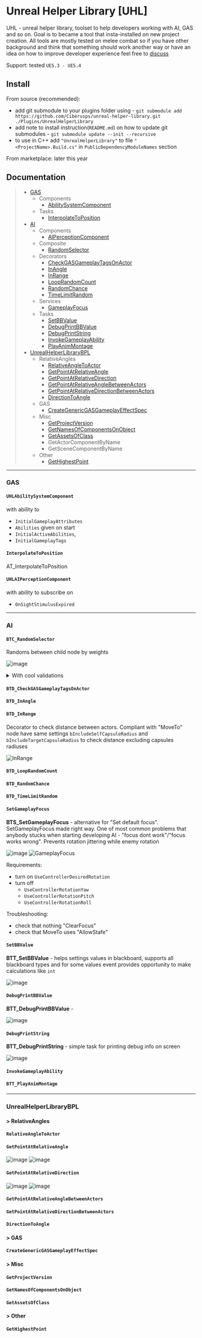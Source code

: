 # Unreal Helper Library [UHL]

UHL - unreal helper library, toolset to help developers working with AI, GAS and so on.
Goal is to became a tool that insta-installed on new project creation. All tools are mostly tested on melee combat so if you have other background and think that something should work another way or have an idea on how to improve developer experience feel free to [discuss](https://github.com/Ciberusps/unreal-helper-library/discussions)

Support: tested `UE5.3 - UE5.4`

## Install

From source (recommended):

- add git submodule to your plugins folder using - `git submodule add https://github.com/Ciberusps/unreal-helper-library.git ./Plugins/UnrealHelperLibrary`
- add note to install instruction(`README.md`) on how to update git submodules - `git submodule update --init --recursive`
- to use in C++ add `"UnrealHelperLibrary"` to file `"<ProjectName>.Build.cs"` in `PublicDependencyModuleNames` section

From marketplace: later this year

## Documentation

> - [GAS](#gas)
>   - Components
>     - [AbilitySystemComponent](#uhlabilitysystemcomponent)
>   - Tasks
>     - [InterpolateToPosition](interpolatetoposition)
> - [AI](#ai)
>   - Components
>     - [AIPerceptionComponent](#uhlaiperceptioncomponent)
>   - Composite
>     - [RandomSelector](#btc_randomselector)
>   - Decorators
>     - [CheckGASGameplayTagsOnActor](#btd_checkgasgameplaytagsonactor)
>     - [InAngle](#btd_inangle)
>     - [InRange](#btd_inrange)
>     - [LoopRandomCount](#btd_looprandomcount)
>     - [RandomChance](#btd_randomchance)
>     - [TimeLimitRandom](#btd_timelimitrandom)
>   - Services
>     - [GameplayFocus](#bts_gameplayfocus)
>   - Tasks
>     - [SetBBValue](#btt_setbbvalue)
>     - [DebugPrintBBValue](#btt_debugprintbbvalue)
>     - [DebugPrintString](#btt_debugprintstring)
>     - [InvokeGameplayAbility](#btt_invokegameplayability)
>     - [PlayAnimMontage](#btt_playanimmontage)
> - [UnrealHelperLibraryBPL](#unrealhelperlibrarybpl)
>   - RelativeAngles
>     - [RelativeAngleToActor](#relativeangletoactor)
>     - [GetPointAtRelativeAngle](#getpointatrelativeangle)
>     - [GetPointAtRelativeDirection](#getpointatrelativedirection)
>     - [GetPointAtRelativeAngleBetweenActors](#getpointatrelativeanglebetweenactors)
>     - [GetPointAtRelativeDirectionBetweenActors](#getpointatrelativedirectionbetweenactors)
>     - [DirectionToAngle](#directiontoangle)
>   - GAS
>     - [CreateGenericGASGameplayEffectSpec](#creategenericgasgameplayeffectspec)
>   - Misc
>     - [GetProjectVersion](#getprojectversion)
>     - [GetNamesOfComponentsOnObject](#getnamesofcomponentsonobject)
>     - [GetAssetsOfClass](#getassetsofclass)
>     - GetActorComponentByName
>     - GetSceneComponentByName
>   - Other
>     - [GetHighestPoint](#gethighestpoint)

---

<a name="GAS"></a>

### GAS

<a name="UHLAbilitySystemComponent"></a>

#### `UHLAbilitySystemComponent`

with ability to

- `InitialGameplayAttributes`
- `Abilities` given on start
- `InitialActiveAbilities`,
- `InitialGameplayTags`

<a name="InterpolateToPosition"></a>

#### `InterpolateToPosition`

AT_InterpolateToPosition

<a name="UHLAIPerceptionComponent"></a>

#### `UHLAIPerceptionComponent`

with ability to subscribe on

- `OnSightStimulusExpired`

---

<a name="AI"></a>

### AI

<a name="BTC_RandomSelector"></a>

#### `BTC_RandomSelector`

Randoms between child node by weights

![image](https://github.com/Ciberusps/unreal-helper-library/assets/14001879/ad19828d-032f-4938-9106-2763ec6fb1fd)

<details>
  <summary>With cool validations</summary>

#### Warns if summary of weights > 1

![image](https://github.com/Ciberusps/unreal-helper-library/assets/14001879/78c62bb9-1b1e-4f5a-89b2-68ea4b445ec2)

#### Warns if chances array have more items then child nodes

![image](https://github.com/Ciberusps/unreal-helper-library/assets/14001879/8dc579a0-7f89-4f27-8a1b-a43fa9889496)

#### Shows error if child nodes count > than chances count

![image](https://github.com/Ciberusps/unreal-helper-library/assets/14001879/b8416859-a557-4378-85e3-27091f631b54)

</details>

<a name="BTD_CheckGASGameplayTagsOnActor"></a>

#### `BTD_CheckGASGameplayTagsOnActor`

<a name="BTD_InAngle"></a>

#### `BTD_InAngle`

<a name="BTD_InRange"></a>

#### `BTD_InRange`

Decorator to check distance between actors. Compliant with "MoveTo" node have same settings `bIncludeSelfCapsuleRadius` and `bIncludeTargetCapsuleRadius` to check distance excluding capsules radiuses

![InRange](https://github.com/Ciberusps/unreal-helper-library/assets/14001879/e32b5d05-de82-4dfb-80d1-539c866008ff)

<a name="BTD_LoopRandomCount"></a>

#### `BTD_LoopRandomCount`

<a name="BTD_RandomChance"></a>

#### `BTD_RandomChance`

<a name="BTD_TimeLimitRandom"></a>

#### `BTD_TimeLimitRandom`

<a name="BTS_GameplayFocus"></a>

#### `SetGameplayFocus`

**BTS_SetGameplayFocus** - alternative for "Set default focus". SetGameplayFocus made right way.
One of most common problems that anybody stucks when starting developing AI - "focus dont work"/"focus works wrong". Prevents rotation jittering while enemy rotation

![image](https://github.com/Ciberusps/unreal-helper-library/assets/14001879/c0add45c-76ef-44bc-b97c-0c56901e6e03)
![GameplayFocus](https://github.com/Ciberusps/unreal-helper-library/assets/14001879/0126fc2b-8a20-4b61-93d8-b1ead6802057)

Requirements:

- turn on `UseControllerDesiredRotation`
- turn off
  - `UseControllerRotationYaw`
  - `UseControllerRotationPitch`
  - `UseControllerRotationRoll`

Troubleshooting:

- check that nothing "ClearFocus"
- check that MoveTo uses "AllowStafe"

<a name="BTT_SetBBValue"></a>

#### `SetBBValue`

**BTT_SetBBValue** - helps settings values in blackboard, supports all blackboard types and for some values event provides opportunity to make calculations like `int`

![image](https://github.com/Ciberusps/unreal-helper-library/assets/14001879/baf4ea25-5d19-482d-a60c-799663def759)

<a name="BTT_DebugPrintBBValue"></a>

#### `DebugPrintBBValue`

**BTT_DebugPrintBBValue** -

![image](https://github.com/Ciberusps/unreal-helper-library/assets/14001879/d138c011-fc9a-438e-bd39-658480cd95bf)

<a name="BTT_DebugPrintString"></a>

#### `DebugPrintString`

**BTT_DebugPrintString** - simple task for printing debug info on screen

![image](https://github.com/Ciberusps/unreal-helper-library/assets/14001879/510e9766-37be-4f43-a60f-e0e012521841)

<a name="BTT_InvokeGameplayAbility"></a>

#### `InvokeGameplayAbility`



<a name="BTT_PlayAnimMontage"></a>

#### `BTT_PlayAnimMontage`


<a name="UnrealHelperLibraryBPL"></a>

---

### UnrealHelperLibraryBPL

#### > RelativeAngles

<a name="RelativeAngleToActor"></a>

#### `RelativeAngleToActor`

<a name="GetPointAtRelativeAngle"></a>

#### `GetPointAtRelativeAngle`

![image](https://github.com/Ciberusps/unreal-helper-library/assets/14001879/4c2f5e47-9f5c-4e70-8d77-57cb7383290a)
![image](https://github.com/Ciberusps/unreal-helper-library/assets/14001879/c0026be0-ce3a-4ee5-84e6-b8e90474fdb9)

<a name="GetPointAtRelativeDirection"></a>

#### `GetPointAtRelativeDirection`

![image](https://github.com/Ciberusps/unreal-helper-library/assets/14001879/c1ea6dda-4ccf-4441-a7d0-dc83ac977a9c)
![image](https://github.com/Ciberusps/unreal-helper-library/assets/14001879/a33a93ad-f470-4dec-8c2c-6c76b275207f)

<a name="GetPointAtRelativeAngleBetweenActors"></a>

#### `GetPointAtRelativeAngleBetweenActors`



<a name="GetPointAtRelativeDirectionBetweenActors"></a>

#### `GetPointAtRelativeDirectionBetweenActors`

<a name="DirectionToAngle"></a>

#### `DirectionToAngle`

#### > GAS

<a name="CreateGenericGASGameplayEffectSpec"></a>

#### `CreateGenericGASGameplayEffectSpec`

<a name="GetProjectVersion"></a>

#### > Misc

#### `GetProjectVersion`

<a name="GetNamesOfComponentsOnObject"></a>

#### `GetNamesOfComponentsOnObject`

<a name="GetAssetsOfClass"></a>

#### `GetAssetsOfClass`

#### > Other

<a name="GetHighestPoint"></a>

#### `GetHighestPoint`
